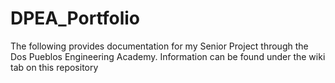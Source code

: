 # DPEA_Portfolio

The following provides documentation for my Senior Project through the Dos Pueblos Engineering Academy.
Information can be found under the wiki tab on this repository
